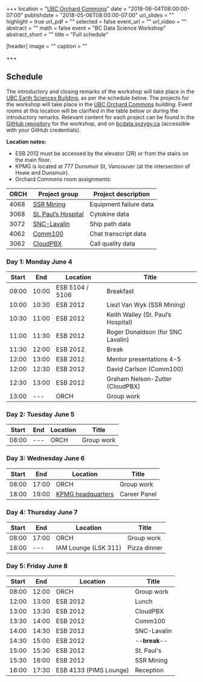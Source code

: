 +++
location = "[UBC Orchard Commons](https://goo.gl/maps/RK5i4NC8KwR2)"
date = "2018-06-04T08:00:00-07:00"
publishdate = "2018-05-06T08:00:00-07:00"
url_slides = ""
highlight = true
url_pdf = ""
selected = false
event_url = ""
url_video = ""
abstract = ""
math = false
event = "BC Data Science Workshop"
abstract_short = ""
title = "Full schedule"

[header]
  image = ""
  caption = ""

+++

## Schedule

The introductory and closing remarks of the workshop will take place in the [UBC
Earth Sciences Building](https://goo.gl/maps/MM5HKrjk8qG2), as per the schedule
below. The projects for the workshop will take place in the [UBC Orchard
Commons](https://goo.gl/maps/RK5i4NC8KwR2) building. Event rooms at this
location will be clarified in the table below or during the introductory
remarks. Relevant content for each project can be found in the [GitHub
repository](https://github.com/bcdataca/workshop-content2018.git) for the
workshop, and on [bcdata.syzygy.ca](https://bcdata.syzygy.ca) (accessible with
your GitHub credentials).

**Location notes:**  

* ESB 2012 must be accessed by the elevator (2R) or from the stairs on the main
  floor.
* KPMG is located at 777 Dunsmuir St, Vancouver (at the intersection of Howe and Dunsmuir).
* Orchard Commons room assignments:

|  ORCH  |   Project group     |  Project description   |
| ------ | ------------------- | ---------------------- |
|  4068  | [SSR Mining](../../ProjExternal/ssr.pdf)          | Equipment failure data |
|  3068  | [St. Paul’s Hospital](../../project/project-2/) | Cytokine data          |
|  3072  | [SNC-Lavalin](../../project/project-3)         | Ship path data         |
|  4062  | [Comm100](../../project/project-4)             | Chat transcript data   |
|  3062  | [CloudPBX](../../project/project-5/)            | Call quality data      |



### Day 1: Monday June 4

| Start |  End  | Location         | Title                              |
| ----- | ----- | ---------------- | ---------------------------------- |
| 09:00 | 10:00 |  ESB 5104 / 5106 | Breakfast                          |
| 10:00 | 10:30 |  ESB 2012        | Liezl Van Wyk (SSR Mining)         |
| 10:30 | 11:00 |  ESB 2012        | Keith Walley (St. Paul’s Hospital) |
| 11:00 | 11:30 |  ESB 2012        | Roger Donaldson (for SNC Lavalin)  |
| 11:30 | 12:00 |  ESB 2012        | Break                              |
| 12:00 | 13:00 |  ESB 2012        | Mentor presentations 4-5           |
| 12:00 | 12:30 |  ESB 2012        | David Carlson (Comm100)            |
| 12:30 | 13:00 |  ESB 2012        | Graham Nelson-Zutter (CloudPBX)    |
| 13:00 |  ---  |  ORCH            | Group work                         |



### Day 2: Tuesday June 5

| Start |  End  | Location | Title      |
| ----- | ----- | -------- | ---------- |
| 08:00 |  ---  |   ORCH   | Group work |


### Day 3: Wednesday June 6

| Start |  End  | Location | Title      |
| ----- | ----- | -------- | ---------- |
| 08:00 | 17:00 |   ORCH   | Group work |
| 18:00 | 19:00 | [KPMG headquarters](https://goo.gl/maps/8qcjD5NUwRF2) | Career Panel |


### Day 4: Thursday June 7

| Start |  End  | Location              | Title        |
| ----- | ----- | --------------------- | ------------ |
| 08:00 | 17:00 |  ORCH                 | Group work   |
| 18:00 | ---   |  IAM Lounge (LSK 311) | Pizza dinner |


### Day 5: Friday June 8

| Start |  End  | Location               | Title         |
| ----- | ----- | ---------------------- | ------------- |
| 08:00 | 12:00 |      ORCH              | Group work    |
| 12:00 | 13:00 | ESB 2012               |   Lunch       |
| 13:00 | 13:30 | ESB 2012               | CloudPBX      |
| 13:30 | 14:00 | ESB 2012               | Comm100       |
| 14:00 | 14:30 | ESB 2012               | SNC-Lavalin   |
| 14:30 | 15:00 | ESB 2012               | --**break**-- |
| 15:00 | 15:30 | ESB 2012               | St. Paul's    |
| 15:30 | 16:00 | ESB 2012               | SSR Mining    |
| 16:00 | 17:30 | ESB 4133 (PIMS Lounge) | Reception     |
